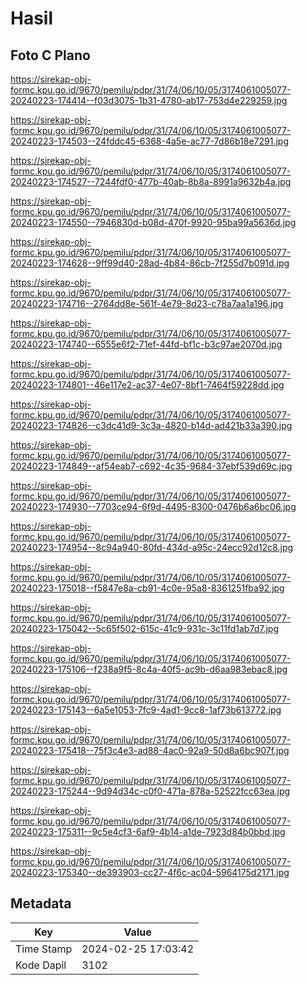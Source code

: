 # Hasil

## Foto C Plano

https://sirekap-obj-formc.kpu.go.id/9670/pemilu/pdpr/31/74/06/10/05/3174061005077-20240223-174414--f03d3075-1b31-4780-ab17-753d4e229259.jpg

https://sirekap-obj-formc.kpu.go.id/9670/pemilu/pdpr/31/74/06/10/05/3174061005077-20240223-174503--24fddc45-6368-4a5e-ac77-7d86b18e7291.jpg

https://sirekap-obj-formc.kpu.go.id/9670/pemilu/pdpr/31/74/06/10/05/3174061005077-20240223-174527--7244fdf0-477b-40ab-8b8a-8991a9632b4a.jpg

https://sirekap-obj-formc.kpu.go.id/9670/pemilu/pdpr/31/74/06/10/05/3174061005077-20240223-174550--7946830d-b08d-470f-9920-95ba99a5636d.jpg

https://sirekap-obj-formc.kpu.go.id/9670/pemilu/pdpr/31/74/06/10/05/3174061005077-20240223-174628--9ff99d40-28ad-4b84-86cb-7f255d7b091d.jpg

https://sirekap-obj-formc.kpu.go.id/9670/pemilu/pdpr/31/74/06/10/05/3174061005077-20240223-174716--2764dd8e-561f-4e79-8d23-c78a7aa1a196.jpg

https://sirekap-obj-formc.kpu.go.id/9670/pemilu/pdpr/31/74/06/10/05/3174061005077-20240223-174740--6555e6f2-71ef-44fd-bf1c-b3c97ae2070d.jpg

https://sirekap-obj-formc.kpu.go.id/9670/pemilu/pdpr/31/74/06/10/05/3174061005077-20240223-174801--46e117e2-ac37-4e07-8bf1-7464f59228dd.jpg

https://sirekap-obj-formc.kpu.go.id/9670/pemilu/pdpr/31/74/06/10/05/3174061005077-20240223-174826--c3dc41d9-3c3a-4820-b14d-ad421b33a390.jpg

https://sirekap-obj-formc.kpu.go.id/9670/pemilu/pdpr/31/74/06/10/05/3174061005077-20240223-174849--af54eab7-c692-4c35-9684-37ebf539d69c.jpg

https://sirekap-obj-formc.kpu.go.id/9670/pemilu/pdpr/31/74/06/10/05/3174061005077-20240223-174930--7703ce94-6f9d-4495-8300-0476b6a6bc06.jpg

https://sirekap-obj-formc.kpu.go.id/9670/pemilu/pdpr/31/74/06/10/05/3174061005077-20240223-174954--8c94a940-80fd-434d-a95c-24ecc92d12c8.jpg

https://sirekap-obj-formc.kpu.go.id/9670/pemilu/pdpr/31/74/06/10/05/3174061005077-20240223-175018--f5847e8a-cb91-4c0e-95a8-8361251fba92.jpg

https://sirekap-obj-formc.kpu.go.id/9670/pemilu/pdpr/31/74/06/10/05/3174061005077-20240223-175042--5c65f502-615c-41c9-931c-3c11fd1ab7d7.jpg

https://sirekap-obj-formc.kpu.go.id/9670/pemilu/pdpr/31/74/06/10/05/3174061005077-20240223-175106--f238a9f5-8c4a-40f5-ac9b-d6aa983ebac8.jpg

https://sirekap-obj-formc.kpu.go.id/9670/pemilu/pdpr/31/74/06/10/05/3174061005077-20240223-175143--6a5e1053-7fc9-4ad1-9cc8-1af73b613772.jpg

https://sirekap-obj-formc.kpu.go.id/9670/pemilu/pdpr/31/74/06/10/05/3174061005077-20240223-175418--75f3c4e3-ad88-4ac0-92a9-50d8a6bc907f.jpg

https://sirekap-obj-formc.kpu.go.id/9670/pemilu/pdpr/31/74/06/10/05/3174061005077-20240223-175244--9d94d34c-c0f0-471a-878a-52522fcc63ea.jpg

https://sirekap-obj-formc.kpu.go.id/9670/pemilu/pdpr/31/74/06/10/05/3174061005077-20240223-175311--9c5e4cf3-6af9-4b14-a1de-7923d84b0bbd.jpg

https://sirekap-obj-formc.kpu.go.id/9670/pemilu/pdpr/31/74/06/10/05/3174061005077-20240223-175340--de393903-cc27-4f6c-ac04-5964175d2171.jpg


## Metadata

| Key        | Value               |
| ---------- | ------------------- |
| Time Stamp | 2024-02-25 17:03:42 |
| Kode Dapil | 3102                |



